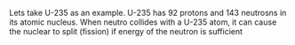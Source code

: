 Lets take U-235 as an example. U-235 has 92 protons and 143 neutrosns in its atomic nucleus. When neutro collides with a U-235 atom, it can cause the nuclear to split (fission) if energy of the neutron is sufficient 

